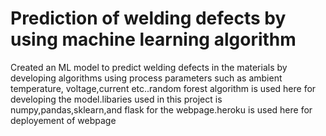 # Prediction of welding defects by using machine learning algorithm
Created an ML model to predict welding defects in the materials by developing 
algorithms using process parameters such as ambient temperature, voltage,current 
etc..random forest algorithm is used here for developing the model.libaries used in 
this project is numpy,pandas,sklearn,and flask for the webpage.heroku is used here 
for deployement of webpage
